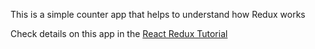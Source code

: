 This is a simple counter app that helps to understand how Redux works

Check details on this app in the [React Redux Tutorial](/redux/react_redux.md)
